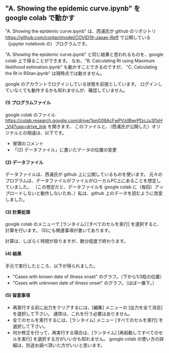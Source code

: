 ## "A. Showing the epidemic curve.ipynb" を google colab で動かす
"A. Showing the epidemic curve.ipynb" は、西浦氏が github のリポジトリ https://github.com/contactmodel/COVID19-Japan-Reff で公開している（jupyter notebook の）プログラムです。

"A. Showing the epidemic curve.ipynb" と同じ結果と思われるものを、google colab 上で得ることができます。
なお、"B. Calculating Rt using Maximum likelihood estimation.ipynb" も動かすことできるのですが、
"C. Calculating the Rt in RStan.ipynb" は現時点では動きません。

google のアカウントでログインしている状態を前提としています。
ログインしていなくても動作するかも知れませんが、確認していません。

#### (1) プログラムファイル
google colab のファイル
https://colab.research.google.com/drive/1pnG09AcFwPVzilBwrPfzcJu3l1sH_Vi4?usp=drive_link
を開きます。
このファイルと、（西浦氏が公開した）オリジナルとの相違は、以下です。
- 冒頭のコメント
- 「(2) データファイル」に書いたデータの位置の変更

#### (2) データファイル
データファイルは、西浦氏が github 上に公開しているものを使います。
元々のプログラムは、データファイルがファイルがローカルPC上にあることを想定していました。
（この想定だと、データファイルを google colab に（毎回）アップロードしないと動作しないため、）私は、github 上のデータを読むように改変しました。

#### (3) 計算処理
google colab のメニューで [ランタイム] [すべてのセルを実行] を選択すると、計算を行います。
(5)にも関連事項が書いてあります。

計算は、しばらく時間が掛りますが、数分程度で終わります。

#### (4) 結果
手元で実行したところ、以下が得られました。
- "Cases with known date of illness onset" のグラフ。（下から1/3程の位置）
- "Cases with unknown date of illness onset" のグラフ。（ほぼ一番下。）

#### (5) 留意事項
- 再実行する前に出力をクリアするには、[編集] メニューの [出力を全て消去] を選択して下さい。
  通常は、これを行う必要はありません。
- 全てのセルを実行するには、[ランタイム] メニュー [すべてのセルを実行] を選択して下さい。
- 何か修正を行って、再実行する場合は、[ランタイム] [再起動してすべてのセルを実行] を選択する方がいいかも知れません。
google colab の使い方の詳細は、別途お調べ頂いた方がいいと思います。

